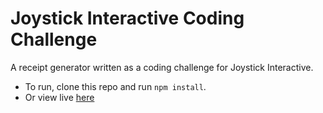 # Joystick Interactive Coding Challenge

A receipt generator written as a coding challenge for Joystick Interactive.

* To run, clone this repo and run `npm install`.
* Or view live [here](http://joystick-challenge.zanebrzezinski.com/)
